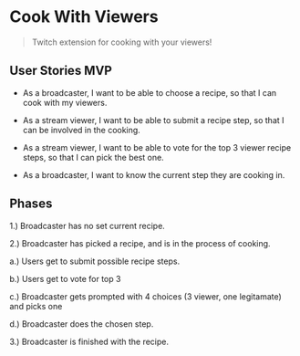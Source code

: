 # Cook With Viewers 

> Twitch extension for cooking with your viewers!

## User Stories MVP

* As a broadcaster, I want to be able to choose a recipe, so that I can cook with my viewers.

* As a stream viewer, I want to be able to submit a recipe step, so that I can be involved in the cooking.

* As a stream viewer, I want to be able to vote for the top 3 viewer recipe steps, so that I can pick the best one.

* As a broadcaster, I want to know the current step they are cooking in.

## Phases

1.) Broadcaster has no set current recipe.

2.) Broadcaster has picked a recipe, and is in the process of cooking.

a.) Users get to submit possible recipe steps.

b.) Users get to vote for top 3 

c.) Broadcaster gets prompted with 4 choices (3 viewer, one legitamate) and picks one

d.) Broadcaster does the chosen step.

3.) Broadcaster is finished with the recipe.